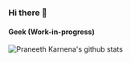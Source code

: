 ### Hi there 👋

#### Geek (Work-in-progress)

![Praneeth Karnena's github stats](https://github-readme-stats.vercel.app/api?username=PraneethKarnena&show_icons=true&hide_border=true)
